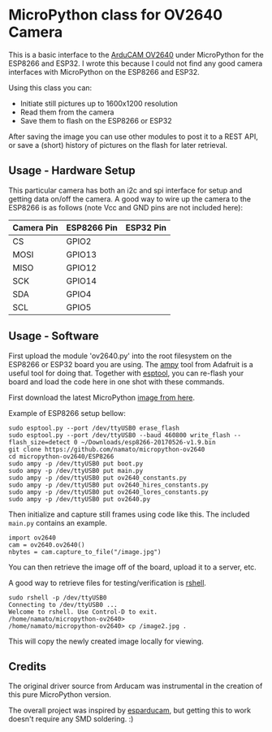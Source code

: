 
# MicroPython class for OV2640 Camera

This is a basic interface to the [ArduCAM OV2640](http://www.arducam.com/camera-modules/2mp-ov2640/) under MicroPython for the ESP8266 and ESP32.  I wrote this because I could not find any good camera interfaces with MicroPython on the ESP8266 and ESP32.

Using this class you can:
* Initiate still pictures up to 1600x1200 resolution
* Read them from the camera
* Save them to flash on the ESP8266 or ESP32

After saving the image you can use other modules to post it to a REST API,
or save a (short) history of pictures on the flash for later retrieval.

## Usage - Hardware Setup

This particular camera has both an i2c and spi interface for setup and
getting data on/off the camera.  A good way to wire up the camera to
the ESP8266 is as follows (note Vcc and GND pins are not included here):

 Camera Pin | ESP8266 Pin  | ESP32 Pin |
| --------- | ------------ |-----------|
| CS        | GPIO2        |
| MOSI      | GPIO13       |
| MISO      | GPIO12       |
| SCK       | GPIO14       |
| SDA       | GPIO4        |
| SCL       | GPIO5        |

## Usage - Software

First upload the module 'ov2640.py' into the root filesystem on the
ESP8266 or ESP32 board you are using.  The [ampy](https://github.com/adafruit/ampy)
tool from Adafruit is a useful tool for doing that.  Together with
[esptool](https://github.com/espressif/esptool), you can re-flash your
board and load the code here in one shot with these commands.

First download the latest MicroPython [image from here](http://micropython.org/download#esp8266).

Example of ESP8266 setup bellow:

```
sudo esptool.py --port /dev/ttyUSB0 erase_flash
sudo esptool.py --port /dev/ttyUSB0 --baud 460800 write_flash --flash_size=detect 0 ~/Downloads/esp8266-20170526-v1.9.bin
git clone https://github.com/namato/micropython-ov2640
cd micropython-ov2640/ESP8266
sudo ampy -p /dev/ttyUSB0 put boot.py
sudo ampy -p /dev/ttyUSB0 put main.py
sudo ampy -p /dev/ttyUSB0 put ov2640_constants.py
sudo ampy -p /dev/ttyUSB0 put ov2640_hires_constants.py
sudo ampy -p /dev/ttyUSB0 put ov2640_lores_constants.py
sudo ampy -p /dev/ttyUSB0 put ov2640.py
```

Then initialize and capture still frames using code like this.  The included `main.py` contains an example.

```
import ov2640
cam = ov2640.ov2640()
nbytes = cam.capture_to_file("/image.jpg")
```
You can then retrieve the image off of the board, upload it to a server, etc.

A good way to retrieve files for testing/verification is
[rshell](https://github.com/dhylands/rshell).

```
sudo rshell -p /dev/ttyUSB0
Connecting to /dev/ttyUSB0 ...
Welcome to rshell. Use Control-D to exit.
/home/namato/micropython-ov2640> 
/home/namato/micropython-ov2640> cp /image2.jpg .
```

This will copy the newly created image locally for viewing.

## Credits

The original driver source from Arducam was instrumental in the creation of this pure
MicroPython version.

The overall project was inspired by
[esparducam](https://johan.kanflo.com/building-the-esparducam/), but
getting this to work doesn't require any SMD soldering. :)

